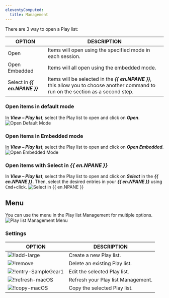 ```yaml
---
eleventyComputed:
  title: Management
---
```

There are 3 way to open a Play list:

| OPTION                         | DESCRIPTION                                               |
|--------------------------------|-----------------------------------------------------------|
| Open                           | Items will open using the specified mode in each session. |
| Open Embedded                  | Items will all open using the embedded mode.              |
| Select in ***{{ en.NPANE }}*** | Items will be selected in the ***{{ en.NPANE }}***, this allow you to choose another command to run on the section as a second step. |

### Open items in default mode
In ***View – Play list***, select the Play list to open and click on ***Open***.
![Open Default Mode](https://cdnweb.devolutions.net/docs/en/rdm/mac/clip10115.png)

### Open items in Embedded mode
In ***View – Play list***, select the Play list to open and click on ***Open Embedded***.
![Open Embedded Mode](https://cdnweb.devolutions.net/docs/en/rdm/mac/clip10116.png)

### Open items with Select in ***{{ en.NPANE }}***
In ***View – Play list***, select the Play list to open and click on ***Select*** in the ***{{ en.NPANE }}***. Then, select the desired entries in your ***{{ en.NPANE }}*** using <kbd>Cmd</kbd>+click.
![Select in ***{{ en.NPANE }}***](https://cdnweb.devolutions.net/docs/en/rdm/mac/clip10117.png)

## Menu
You can use the menu in the Play list Management for multiple options.
![Play list Management Menu](https://cdnweb.devolutions.net/docs/en/rdm/mac/clip10118.png)

### Settings
| OPTION                                                                                         | DESCRIPTION                        |
|------------------------------------------------------------------------------------------------|------------------------------------|
| ![!!add-large](https://cdnweb.devolutions.net/docs/docs_common_add-large.png)                 | Create a new Play list.            |
| ![!!remove](https://cdnweb.devolutions.net/docs/docs_common_remove.png)                       | Delete an existing Play list.      |
| ![!!entry-SampleGear1](https://cdnweb.devolutions.net/docs/docs_common_entry-SampleGear1.png) | Edit the selected Play list.       |
| ![!!refresh-macOS](https://cdnweb.devolutions.net/docs/docs_common_refresh-macOS.png)         | Refresh your Play list Management. |
| ![!!copy-macOS](https://cdnweb.devolutions.net/docs/docs_common_copy-macOS.png)               | Copy the selected Play list.       |
